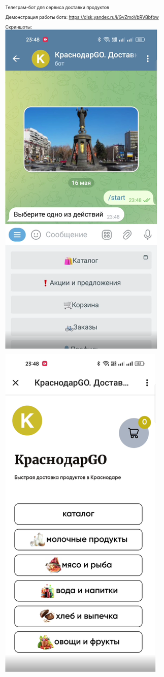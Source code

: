 Телеграм-бот для сервиса доставки продуктов

Демонстрация работы бота: https://disk.yandex.ru/i/GvZmoVbRVBbfbw

Скриншоты:
![Скриншот1](https://github.com/KitPolosa/Telegram-bot-delivery/blob/main/bot1.png)

![Скриншот2](https://github.com/KitPolosa/Telegram-bot-delivery/blob/main/bot2.png)
